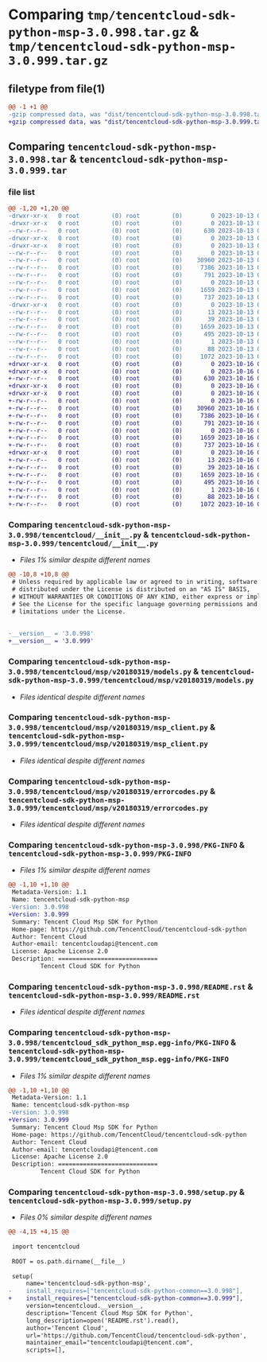 # Comparing `tmp/tencentcloud-sdk-python-msp-3.0.998.tar.gz` & `tmp/tencentcloud-sdk-python-msp-3.0.999.tar.gz`

## filetype from file(1)

```diff
@@ -1 +1 @@
-gzip compressed data, was "dist/tencentcloud-sdk-python-msp-3.0.998.tar", last modified: Fri Oct 13 00:32:46 2023, max compression
+gzip compressed data, was "dist/tencentcloud-sdk-python-msp-3.0.999.tar", last modified: Mon Oct 16 00:32:02 2023, max compression
```

## Comparing `tencentcloud-sdk-python-msp-3.0.998.tar` & `tencentcloud-sdk-python-msp-3.0.999.tar`

### file list

```diff
@@ -1,20 +1,20 @@
-drwxr-xr-x   0 root         (0) root         (0)        0 2023-10-13 00:32:46.000000 tencentcloud-sdk-python-msp-3.0.998/
-drwxr-xr-x   0 root         (0) root         (0)        0 2023-10-13 00:32:46.000000 tencentcloud-sdk-python-msp-3.0.998/tencentcloud/
--rw-r--r--   0 root         (0) root         (0)      630 2023-10-13 00:32:46.000000 tencentcloud-sdk-python-msp-3.0.998/tencentcloud/__init__.py
-drwxr-xr-x   0 root         (0) root         (0)        0 2023-10-13 00:32:46.000000 tencentcloud-sdk-python-msp-3.0.998/tencentcloud/msp/
-drwxr-xr-x   0 root         (0) root         (0)        0 2023-10-13 00:32:46.000000 tencentcloud-sdk-python-msp-3.0.998/tencentcloud/msp/v20180319/
--rw-r--r--   0 root         (0) root         (0)        0 2023-10-13 00:32:46.000000 tencentcloud-sdk-python-msp-3.0.998/tencentcloud/msp/v20180319/__init__.py
--rw-r--r--   0 root         (0) root         (0)    30960 2023-10-13 00:32:46.000000 tencentcloud-sdk-python-msp-3.0.998/tencentcloud/msp/v20180319/models.py
--rw-r--r--   0 root         (0) root         (0)     7386 2023-10-13 00:32:46.000000 tencentcloud-sdk-python-msp-3.0.998/tencentcloud/msp/v20180319/msp_client.py
--rw-r--r--   0 root         (0) root         (0)      791 2023-10-13 00:32:46.000000 tencentcloud-sdk-python-msp-3.0.998/tencentcloud/msp/v20180319/errorcodes.py
--rw-r--r--   0 root         (0) root         (0)        0 2023-10-13 00:32:46.000000 tencentcloud-sdk-python-msp-3.0.998/tencentcloud/msp/__init__.py
--rw-r--r--   0 root         (0) root         (0)     1659 2023-10-13 00:32:46.000000 tencentcloud-sdk-python-msp-3.0.998/PKG-INFO
--rw-r--r--   0 root         (0) root         (0)      737 2023-10-13 00:32:46.000000 tencentcloud-sdk-python-msp-3.0.998/README.rst
-drwxr-xr-x   0 root         (0) root         (0)        0 2023-10-13 00:32:46.000000 tencentcloud-sdk-python-msp-3.0.998/tencentcloud_sdk_python_msp.egg-info/
--rw-r--r--   0 root         (0) root         (0)       13 2023-10-13 00:32:46.000000 tencentcloud-sdk-python-msp-3.0.998/tencentcloud_sdk_python_msp.egg-info/top_level.txt
--rw-r--r--   0 root         (0) root         (0)       39 2023-10-13 00:32:46.000000 tencentcloud-sdk-python-msp-3.0.998/tencentcloud_sdk_python_msp.egg-info/requires.txt
--rw-r--r--   0 root         (0) root         (0)     1659 2023-10-13 00:32:46.000000 tencentcloud-sdk-python-msp-3.0.998/tencentcloud_sdk_python_msp.egg-info/PKG-INFO
--rw-r--r--   0 root         (0) root         (0)      495 2023-10-13 00:32:46.000000 tencentcloud-sdk-python-msp-3.0.998/tencentcloud_sdk_python_msp.egg-info/SOURCES.txt
--rw-r--r--   0 root         (0) root         (0)        1 2023-10-13 00:32:46.000000 tencentcloud-sdk-python-msp-3.0.998/tencentcloud_sdk_python_msp.egg-info/dependency_links.txt
--rw-r--r--   0 root         (0) root         (0)       88 2023-10-13 00:32:46.000000 tencentcloud-sdk-python-msp-3.0.998/setup.cfg
--rw-r--r--   0 root         (0) root         (0)     1072 2023-10-13 00:32:46.000000 tencentcloud-sdk-python-msp-3.0.998/setup.py
+drwxr-xr-x   0 root         (0) root         (0)        0 2023-10-16 00:32:02.000000 tencentcloud-sdk-python-msp-3.0.999/
+drwxr-xr-x   0 root         (0) root         (0)        0 2023-10-16 00:32:02.000000 tencentcloud-sdk-python-msp-3.0.999/tencentcloud/
+-rw-r--r--   0 root         (0) root         (0)      630 2023-10-16 00:32:02.000000 tencentcloud-sdk-python-msp-3.0.999/tencentcloud/__init__.py
+drwxr-xr-x   0 root         (0) root         (0)        0 2023-10-16 00:32:02.000000 tencentcloud-sdk-python-msp-3.0.999/tencentcloud/msp/
+drwxr-xr-x   0 root         (0) root         (0)        0 2023-10-16 00:32:02.000000 tencentcloud-sdk-python-msp-3.0.999/tencentcloud/msp/v20180319/
+-rw-r--r--   0 root         (0) root         (0)        0 2023-10-16 00:32:02.000000 tencentcloud-sdk-python-msp-3.0.999/tencentcloud/msp/v20180319/__init__.py
+-rw-r--r--   0 root         (0) root         (0)    30960 2023-10-16 00:32:02.000000 tencentcloud-sdk-python-msp-3.0.999/tencentcloud/msp/v20180319/models.py
+-rw-r--r--   0 root         (0) root         (0)     7386 2023-10-16 00:32:02.000000 tencentcloud-sdk-python-msp-3.0.999/tencentcloud/msp/v20180319/msp_client.py
+-rw-r--r--   0 root         (0) root         (0)      791 2023-10-16 00:32:02.000000 tencentcloud-sdk-python-msp-3.0.999/tencentcloud/msp/v20180319/errorcodes.py
+-rw-r--r--   0 root         (0) root         (0)        0 2023-10-16 00:32:02.000000 tencentcloud-sdk-python-msp-3.0.999/tencentcloud/msp/__init__.py
+-rw-r--r--   0 root         (0) root         (0)     1659 2023-10-16 00:32:02.000000 tencentcloud-sdk-python-msp-3.0.999/PKG-INFO
+-rw-r--r--   0 root         (0) root         (0)      737 2023-10-16 00:32:02.000000 tencentcloud-sdk-python-msp-3.0.999/README.rst
+drwxr-xr-x   0 root         (0) root         (0)        0 2023-10-16 00:32:02.000000 tencentcloud-sdk-python-msp-3.0.999/tencentcloud_sdk_python_msp.egg-info/
+-rw-r--r--   0 root         (0) root         (0)       13 2023-10-16 00:32:02.000000 tencentcloud-sdk-python-msp-3.0.999/tencentcloud_sdk_python_msp.egg-info/top_level.txt
+-rw-r--r--   0 root         (0) root         (0)       39 2023-10-16 00:32:02.000000 tencentcloud-sdk-python-msp-3.0.999/tencentcloud_sdk_python_msp.egg-info/requires.txt
+-rw-r--r--   0 root         (0) root         (0)     1659 2023-10-16 00:32:02.000000 tencentcloud-sdk-python-msp-3.0.999/tencentcloud_sdk_python_msp.egg-info/PKG-INFO
+-rw-r--r--   0 root         (0) root         (0)      495 2023-10-16 00:32:02.000000 tencentcloud-sdk-python-msp-3.0.999/tencentcloud_sdk_python_msp.egg-info/SOURCES.txt
+-rw-r--r--   0 root         (0) root         (0)        1 2023-10-16 00:32:02.000000 tencentcloud-sdk-python-msp-3.0.999/tencentcloud_sdk_python_msp.egg-info/dependency_links.txt
+-rw-r--r--   0 root         (0) root         (0)       88 2023-10-16 00:32:02.000000 tencentcloud-sdk-python-msp-3.0.999/setup.cfg
+-rw-r--r--   0 root         (0) root         (0)     1072 2023-10-16 00:32:02.000000 tencentcloud-sdk-python-msp-3.0.999/setup.py
```

### Comparing `tencentcloud-sdk-python-msp-3.0.998/tencentcloud/__init__.py` & `tencentcloud-sdk-python-msp-3.0.999/tencentcloud/__init__.py`

 * *Files 1% similar despite different names*

```diff
@@ -10,8 +10,8 @@
 # Unless required by applicable law or agreed to in writing, software
 # distributed under the License is distributed on an "AS IS" BASIS,
 # WITHOUT WARRANTIES OR CONDITIONS OF ANY KIND, either express or implied.
 # See the License for the specific language governing permissions and
 # limitations under the License.
 
 
-__version__ = '3.0.998'
+__version__ = '3.0.999'
```

### Comparing `tencentcloud-sdk-python-msp-3.0.998/tencentcloud/msp/v20180319/models.py` & `tencentcloud-sdk-python-msp-3.0.999/tencentcloud/msp/v20180319/models.py`

 * *Files identical despite different names*

### Comparing `tencentcloud-sdk-python-msp-3.0.998/tencentcloud/msp/v20180319/msp_client.py` & `tencentcloud-sdk-python-msp-3.0.999/tencentcloud/msp/v20180319/msp_client.py`

 * *Files identical despite different names*

### Comparing `tencentcloud-sdk-python-msp-3.0.998/tencentcloud/msp/v20180319/errorcodes.py` & `tencentcloud-sdk-python-msp-3.0.999/tencentcloud/msp/v20180319/errorcodes.py`

 * *Files identical despite different names*

### Comparing `tencentcloud-sdk-python-msp-3.0.998/PKG-INFO` & `tencentcloud-sdk-python-msp-3.0.999/PKG-INFO`

 * *Files 1% similar despite different names*

```diff
@@ -1,10 +1,10 @@
 Metadata-Version: 1.1
 Name: tencentcloud-sdk-python-msp
-Version: 3.0.998
+Version: 3.0.999
 Summary: Tencent Cloud Msp SDK for Python
 Home-page: https://github.com/TencentCloud/tencentcloud-sdk-python
 Author: Tencent Cloud
 Author-email: tencentcloudapi@tencent.com
 License: Apache License 2.0
 Description: ============================
         Tencent Cloud SDK for Python
```

### Comparing `tencentcloud-sdk-python-msp-3.0.998/README.rst` & `tencentcloud-sdk-python-msp-3.0.999/README.rst`

 * *Files identical despite different names*

### Comparing `tencentcloud-sdk-python-msp-3.0.998/tencentcloud_sdk_python_msp.egg-info/PKG-INFO` & `tencentcloud-sdk-python-msp-3.0.999/tencentcloud_sdk_python_msp.egg-info/PKG-INFO`

 * *Files 1% similar despite different names*

```diff
@@ -1,10 +1,10 @@
 Metadata-Version: 1.1
 Name: tencentcloud-sdk-python-msp
-Version: 3.0.998
+Version: 3.0.999
 Summary: Tencent Cloud Msp SDK for Python
 Home-page: https://github.com/TencentCloud/tencentcloud-sdk-python
 Author: Tencent Cloud
 Author-email: tencentcloudapi@tencent.com
 License: Apache License 2.0
 Description: ============================
         Tencent Cloud SDK for Python
```

### Comparing `tencentcloud-sdk-python-msp-3.0.998/setup.py` & `tencentcloud-sdk-python-msp-3.0.999/setup.py`

 * *Files 0% similar despite different names*

```diff
@@ -4,15 +4,15 @@
 
 import tencentcloud
 
 ROOT = os.path.dirname(__file__)
 
 setup(
     name='tencentcloud-sdk-python-msp',
-    install_requires=["tencentcloud-sdk-python-common==3.0.998"],
+    install_requires=["tencentcloud-sdk-python-common==3.0.999"],
     version=tencentcloud.__version__,
     description='Tencent Cloud Msp SDK for Python',
     long_description=open('README.rst').read(),
     author='Tencent Cloud',
     url='https://github.com/TencentCloud/tencentcloud-sdk-python',
     maintainer_email="tencentcloudapi@tencent.com",
     scripts=[],
```

